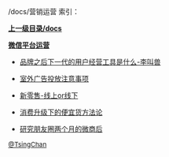/docs/营销运营 索引：


**[上一级目录/docs](/docs/index.md)**

**[微信平台运营](/docs/营销运营/微信平台运营/index.md)**

- [品牌之后下一代的用户经营工具是什么-李叫兽](/docs/营销运营/品牌之后下一代的用户经营工具是什么-李叫兽.md)

- [室外广告投放注意事项](/docs/营销运营/室外广告投放注意事项.md)

- [新零售-线上or线下](/docs/营销运营/新零售-线上or线下.md)

- [消费升级下的便宜货方法论](/docs/营销运营/消费升级下的便宜货方法论.md)

- [研究朋友圈两个月的微商后](/docs/营销运营/研究朋友圈两个月的微商后.md)


<font size=2 color='grey'> [@TsingChan](http://www.9ong.com/) </font>